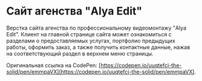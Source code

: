 # Сайт агенства "Alya Edit"

Верстка сайта агенства по профессиональному видеомонтажу "Alya Edit". Клиент на главной странице сайта может ознакомиться с разделами о предоставляемых услугах, портфолио предыдущих работы, оформить заказ, а также получить контактные данные, нажав на соответствующий раздел в верхнем меню страницы.

Оригинальная ссылка на CodePen: [https://codepen.io/uuqtefcj-the-solid/pen/emmpaVX](https://codepen.io/uuqtefcj-the-solid/pen/emmpaVX).
